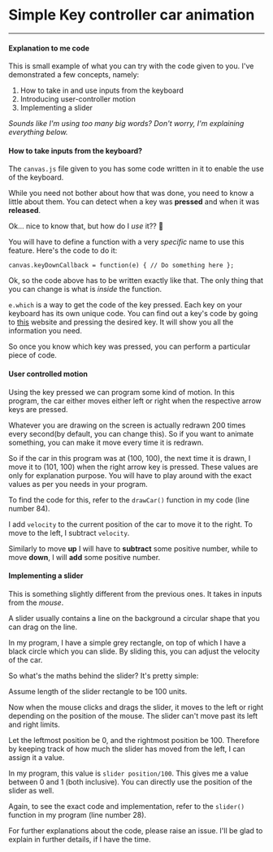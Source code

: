 # Simple Key controller car animation

---

#### Explanation to me code

This is small example of what you can try with the code given to you. I've demonstrated a few concepts, namely:

1. How to take in and use inputs from the keyboard
2. Introducing user-controller motion
3. Implementing a slider

_Sounds like I'm using too many big words? Don't worry, I'm explaining everything below._

#### How to take inputs from the keyboard?

The `canvas.js` file given to you has some code written in it to enable the use of the keyboard.

While you need not bother about how that was done, you need to know a little about them. You can detect when a key was **pressed** and when it was **released**.

Ok... nice to know that, but how do I _use_ it?? 🤔

You will have to define a function with a very _specific_ name to use this feature. Here's the code to do it:

`canvas.keyDownCallback = function(e) { // Do something here };`

Ok, so the code above has to be written exactly like that. The only thing that you can change is what is _inside_ the function.

`e.which` is a way to get the code of the key pressed. Each key on your keyboard has its own unique code. You can find out a key's code by going to [this](https://keycode.info/) website and pressing the desired key. It will show you all the information you need.

So once you know which key was pressed, you can perform a particular piece of code.

#### User controlled motion

Using the key pressed we can program some kind of motion. In this program, the car either moves either left or right when the respective arrow keys are pressed.

Whatever you are drawing on the screen is actually redrawn 200 times every second(by default, you can change this). So if you want to animate something, you can make it move every time it is redrawn.

So if the car in this program was at (100, 100), the next time it is drawn, I move it to (101, 100) when the right arrow key is pressed. These values are only for explanation purpose. You will have to play around with the exact values as per you needs in your program.

To find the code for this, refer to the `drawCar()` function in my code (line number 84).

I add `velocity` to the current position of the car to move it to the right. To move to the left, I subtract `velocity`.

Similarly to move **up** I will have to **subtract** some positive number, while to move **down**, I will **add** some positive number.

#### Implementing a slider

This is something slightly different from the previous ones. It takes in inputs from the _mouse_.

A slider usually contains a line on the background a circular shape that you can drag on the line.

In my program, I have a simple grey rectangle, on top of which I have a black circle which you can slide. By sliding this, you can adjust the velocity of the car.

So what's the maths behind the slider? It's pretty simple:

Assume length of the slider rectangle to be 100 units.

Now when the mouse clicks and drags the slider, it moves to the left or right depending on the position of the mouse. The slider can't move past its left and right limits.

Let the leftmost position be 0, and the rightmost position be 100. Therefore by keeping track of how much the slider has moved from the left, I can assign it a value.

In my program, this value is `slider position/100`. This gives me a value between 0 and 1 (both inclusive). You can directly use the position of the slider as well.

Again, to see the exact code and implementation, refer to the `slider()` function in my program (line number 28).

For further explanations about the code, please raise an issue. I'll be glad to explain in further details, if I have the time.
